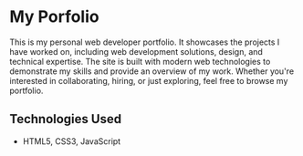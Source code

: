 # My Porfolio 

This is my personal web developer portfolio. It showcases the projects I have worked on, including web development solutions, design, and technical expertise. The site is built with modern web technologies to demonstrate my skills and provide an overview of my work. Whether you're interested in collaborating, hiring, or just exploring, feel free to browse my portfolio.

## Technologies Used
- HTML5, CSS3, JavaScript